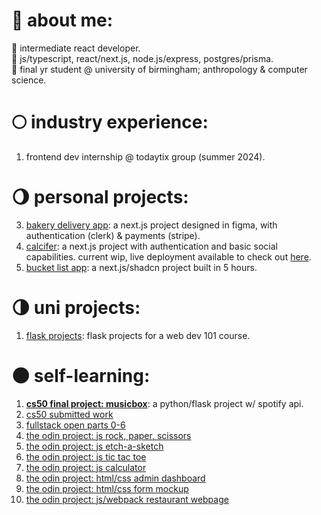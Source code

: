 # 🌱 about me:
🎃 intermediate react developer.</br>
🍂 js/typescript, react/next.js, node.js/express, postgres/prisma.</br>
🍄 final yr student @ university of birmingham; anthropology & computer science.</br>

# 🌕 industry experience:
1. frontend dev internship @ todaytix group (summer 2024).</br>

# 🌖 personal projects:
3. [bakery delivery app](https://github.com/oriodev/oribebaking/tree/main): a next.js project designed in figma, with authentication (clerk) & payments (stripe).
1. [calcifer](https://github.com/oriodev/calcifer): a next.js project with authentication and basic social capabilities. current wip, live deployment available to check out [here](https://www.calcifergame.com/).
2. [bucket list app](https://github.com/oriodev/bucketlistapp): a next.js/shadcn project built in 5 hours.

# 🌗 uni projects:
1. [flask projects](https://github.com/oriodev/flask-projects): flask projects for a web dev 101 course.

# 🌑 self-learning:
1. **[cs50 final project: musicbox](https://github.com/oriodev/musicbox)**: a python/flask project w/ spotify api.
2. [cs50 submitted work](https://github.com/code50/93719767)
3. [fullstack open parts 0-6](https://github.com/oriodev/fullstackopen)
4. [the odin project: js rock, paper, scissors](https://github.com/oriodev/rockpaperscissors)
5. [the odin project: js etch-a-sketch](https://github.com/oriodev/etch-a-sketch)
6. [the odin project: js tic tac toe](https://github.com/oriodev/tictactoe)
7. [the odin project: js calculator](https://github.com/oriodev/myveryfunctionalcalculator)
8. [the odin project: html/css admin dashboard](https://github.com/oriodev/admindashboard)
9. [the odin project: html/css form mockup](https://github.com/oriodev/mockupform)
10. [the odin project: js/webpack restaurant webpage](https://github.com/oriodev/restaurantpage)

